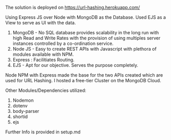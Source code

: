 The solution is deployed on https://url-hashing.herokuapp.com/

Using Express JS over Node with MongoDB as the Database. Used EJS as a View to serve as UI with the data.

1. MongoDB - No SQL database provides scalability in the long run with high Read and Write Rates with the provision of using multiples server instances controlled                by a co-ordination service.
2. Node JS - Easy to create REST APIs with Javascript with plethora of modules available with NPM.
3. Express : Facilitiates Routing.
4. EJS - Apt for our objective. Serves the purpose completely.

Node NPM with Express made the base for the two APIs created which are used for URL Hashing. I hosted a free-tier Cluster on the MongoDB Cloud.

Other Modules/Dependencies utilized:

1. Nodemon
2. dotenv
3. body-parser
4. shortid
5. ejs


Further Info is provided in setup.md

